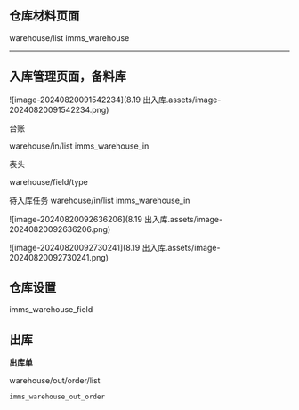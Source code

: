 ## **仓库材料页面**

warehouse/list
imms_warehouse

---

## **入库管理页面，备料库**

![image-20240820091542234](8.19 出入库.assets/image-20240820091542234.png)

台账

warehouse/in/list
imms_warehouse_in

表头

warehouse/field/type



待入库任务
warehouse/in/list
imms_warehouse_in

![image-20240820092636206](8.19 出入库.assets/image-20240820092636206.png)

![image-20240820092730241](8.19 出入库.assets/image-20240820092730241.png)

## 仓库设置
imms_warehouse_field

## 出库

**出库单**

warehouse/out/order/list

```
imms_warehouse_out_order
```

